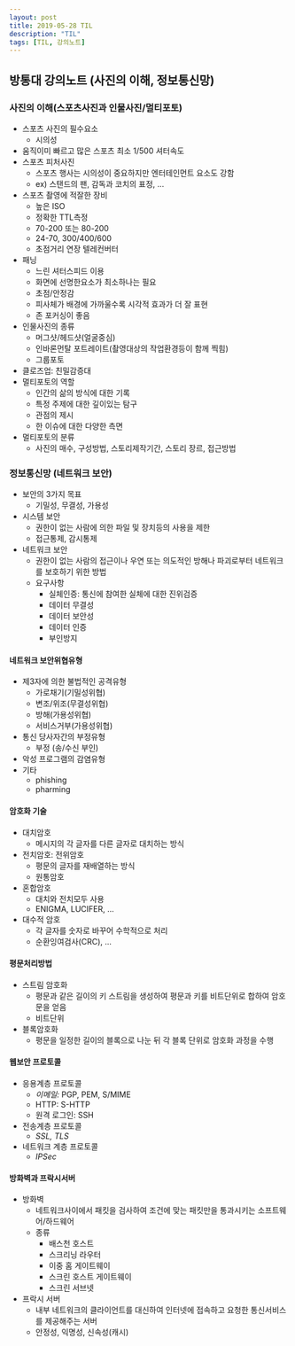 ```yaml
---
layout: post
title: 2019-05-28 TIL
description: "TIL"
tags: [TIL, 강의노트]
---
```


## 방통대 강의노트 (사진의 이해, 정보통신망)

### 사진의 이해(스포츠사진과 인물사진/멀티포토)

- 스포츠 사진의 필수요소
  - 시의성
- 움직이미 빠르고 많은 스포츠 최소 1/500 셔터속도
- 스포츠 피처사진
  - 스포츠 행사는 시의성이 중요하지만 엔터테인먼트 요소도 강함
  - ex) 스탠드의 팬, 감독과 코치의 표정, ...
- 스포츠 촬영에 적잘한 장비
  - 높은 ISO
  - 정확한 TTL측정
  - 70-200 또는 80-200
  - 24-70, 300/400/600
  - 초점거리 연장 텔레컨버터
- 패닝
  - 느린 셔터스피드 이용
  - 화면에 선명한요소가 최소하나는 필요
  - 초점/안정감
  - 피사체가 배경에 가까울수록 시각적 효과가 더 잘 표현
  - 존 포커싱이 좋음
- 인물사진의 종류
  - 머그샷/헤드샷(얼굴중심)
  - 인바론먼탈 포트레이트(촬영대상의 작업환경등이 함께 찍힘)
  - 그룹포토
- 클로즈업: 친밀감증대
- 멀티포토의 역할
  - 인간의 삶의 방식에 대한 기록
  - 특정 주제에 대한 깊이있는 탐구
  - 관점의 제시
  - 한 이슈에 대한 다양한 측면
- 멀티포토의 분류
  - 사진의 매수, 구성방법, 스토리제작기간, 스토리 장르, 접근방법

### 정보통신망 (네트워크 보안)

- 보안의 3가지 목표
  - 기밀성, 무결성, 가용성
- 시스템 보안
  - 권한이 없는 사람에 의한 파일 및 장치등의 사용을 제한
  - 접근통제, 감시통제
- 네트워크 보안
  - 권한이 없는 사람의 접근이나 우연 또는 의도적인 방해나 파괴로부터 네트워크를 보호하기 위한 방법
  - 요구사항
    - 실체인증: 통신에 참여한 실체에 대한 진위검증
    - 데이터 무결성
    - 데이터 보안성
    - 데이터 인증
    - 부인방지

#### 네트워크 보안위협유형

- 제3자에 의한 불법적인 공격유형
  - 가로채기(기밀성위협)
  - 변조/위조(무결성위협)
  - 방해(가용성위협)
  - 서비스거부(가용성위협)
- 통신 당사자간의 부정유형
  - 부정 (송/수신 부인)
- 악성 프로그램의 감염유형
- 기타
  - phishing
  - pharming

#### 암호화 기술

- 대치암호
  - 메시지의 각 글자를 다른 글자로 대치하는 방식
- 전치암호: 전위암호
  - 평문의 글자를 재배열하는 방식
  - 원통암호
- 혼합암호
  - 대치와 전치모두 사용
  - ENIGMA, LUCIFER, ...
- 대수적 암호
  - 각 글자를 숫자로 바꾸어 수학적으로 처리
  - 순환잉여검사(CRC), ...

#### 평문처리방법

- 스트림 암호화
  - 평문과 같은 길이의 키 스트림을 생성하여 평문과 키를 비트단위로 합하여 암호문을 얻음
  - 비트단위
- 블록암호화
  - 평문을 일정한 길이의 블록으로 나눈 뒤 각 블록 단위로 암호화 과정을 수행

#### 웹보안 프로토콜

- 응용계층 프로토콜
  - _이메일:_ PGP, PEM, S/MIME
  - HTTP: S-HTTP
  - 원격 로그인: SSH
- 전송계층 프로토콜
  - _SSL, TLS_
- 네트워크 계층 프로토콜
  - _IPSec_

#### 방화벽과 프락시서버

- 방화벽
  - 네트워크사이에서 패킷을 검사하여 조건에 맞는 패킷만을 통과시키는 소프트웨어/하드웨어
  - 종류
    - 배스천 호스트
    - 스크리닝 라우터
    - 이중 홈 게이트웨이
    - 스크린 호스트 게이트웨이
    - 스크린 서브넷
- 프락시 서버
  - 내부 네트워크의 클라이언트를 대신하여 인터넷에 접속하고 요청한 통신서비스를 제공해주는 서버
  - 안정성, 익명성, 신속성(캐시)
